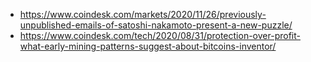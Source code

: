 - https://www.coindesk.com/markets/2020/11/26/previously-unpublished-emails-of-satoshi-nakamoto-present-a-new-puzzle/
- https://www.coindesk.com/tech/2020/08/31/protection-over-profit-what-early-mining-patterns-suggest-about-bitcoins-inventor/
